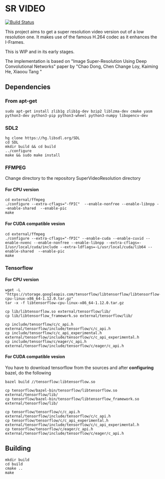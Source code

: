 # SR VIDEO
[![Build Status](https://travis-ci.org/Samir55/SuperResolutionVideo.svg?branch=master)](https://travis-ci.org/Samir55/SuperResolutionVideo)

This project aims to get a super resolution video version out of a low resolution one. It makes use of the famous H.264 codec as it enhances the I-Frames.
 
This is WIP and in its early stages.

The implementation is based on "Image Super-Resolution Using Deep Convolutional Networks" paper by "Chao Dong, Chen Change Loy, Kaiming He, Xiaoou Tang
"  

## Dependencies
### From apt-get

```Console 
sudo apt-get install zlib1g zlib1g-dev bzip2 liblzma-dev cmake yasm python3-dev python3-pip python3-wheel python3-numpy libopencv-dev
```
### SDL2
```Console
hg clone https://hg.libsdl.org/SDL
cd SDL 
mkdir build && cd build
../configure
make && sudo make install
```
### FFMPEG
Change directory to the repository SuperVideoResolution directory
#### For CPU version
```Console 
cd external/ffmpeg
./configure --extra-cflags="-fPIC"  --enable-nonfree --enable-libnpp --enable-shared  --enable-pic
make
```
#### For CUDA compatible vesion
```Console
cd external/ffmpeg
./configure --extra-cflags="-fPIC" --enable-cuda --enable-cuvid --enable-nvenc --enable-nonfree --enable-libnpp --extra-cflags=-I/usr/local/cuda/include --extra-ldflags=-L/usr/local/cuda/lib64 --enable-shared  --enable-pic
make
```
### Tensorflow
#### For CPU version
```Console
wget -L "https://storage.googleapis.com/tensorflow/libtensorflow/libtensorflow-cpu-linux-x86_64-1.12.0.tar.gz"
tar -x -f libtensorflow-cpu-linux-x86_64-1.12.0.tar.gz 

cp lib/libtensorflow.so external/tensorflow/lib/
cp lib/libtensorflow_framework.so external/tensorflow/lib/

cp include/tensorflow/c/c_api.h external/tensorflow/include/tensorflow/c/c_api.h
cp include/tensorflow/c/c_api_experimental.h external/tensorflow/include/tensorflow/c/c_api_experimental.h
cp include/tensorflow/c/eager/c_api.h external/tensorflow/include/tensorflow/c/eager/c_api.h
```
#### For CUDA compatible vesion
You have to download tensorflow from the sources and after **configuring** bazel, do the following
```Console
bazel build //tensorflow:libtensorflow.so

cp tensorflow/bazel-bin/tensorflow/libtensorflow.so external/tensorflow/lib/
cp tensorflow/bazel-bin/tensorflow/libtensorflow_framework.so external/tensorflow/lib/

cp tensorflow/tensorflow/c/c_api.h external/tensorflow/include/tensorflow/c/c_api.h
cp tensorflow/tensorflow/c/c_api_experimental.h external/tensorflow/include/tensorflow/c/c_api_experimental.h
cp tensorflow/tensorflow/c/eager/c_api.h external/tensorflow/include/tensorflow/c/eager/c_api.h
```

## Building
```Console
mkdir build 
cd build 
cmake ..
make
```
